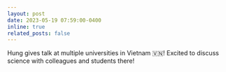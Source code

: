 ```yaml
---
layout: post
date: 2023-05-19 07:59:00-0400
inline: true
related_posts: false
---
```


Hung gives talk at multiple universities in Vietnam :vietnam:! Excited to discuss science with colleagues and students there!